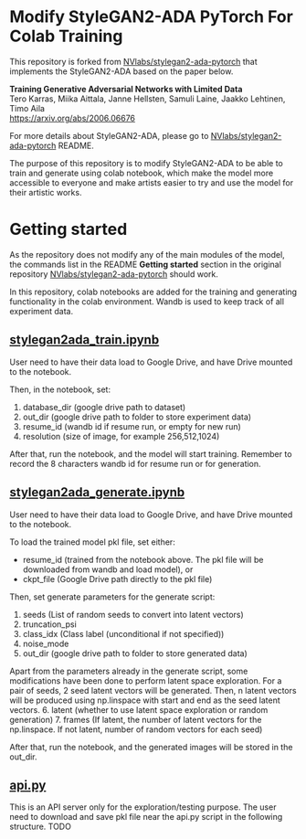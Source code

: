 # Modify StyleGAN2-ADA PyTorch For Colab Training

This repository is forked from [NVlabs/stylegan2-ada-pytorch](https://github.com/NVlabs/stylegan2-ada-pytorch) that implements the StyleGAN2-ADA based on the paper below.

**Training Generative Adversarial Networks with Limited Data**<br>
Tero Karras, Miika Aittala, Janne Hellsten, Samuli Laine, Jaakko Lehtinen, Timo Aila<br>
https://arxiv.org/abs/2006.06676<br>

For more details about StyleGAN2-ADA, please go to [NVlabs/stylegan2-ada-pytorch](https://github.com/NVlabs/stylegan2-ada-pytorch) README.

The purpose of this repository is to modify StyleGAN2-ADA to be able to train and generate using colab notebook, which make the model more accessible to everyone and make artists easier to try and use the model for their artistic works.


# Getting started

As the repository does not modify any of the main modules of the model, the commands list in the README **Getting started** section in the original repository [NVlabs/stylegan2-ada-pytorch](https://github.com/NVlabs/stylegan2-ada-pytorch) should work.

In this repository, colab notebooks are added for the training and generating functionality in the colab environment. 
Wandb is used to keep track of all experiment data.

## [stylegan2ada_train.ipynb](https://github.com/buganart/stylegan2-ada-pytorch/blob/main/stylegan2ada_train.ipynb)

User need to have their data load to Google Drive, and have Drive mounted to the notebook.

Then, in the notebook, set:
1. database_dir (google drive path to dataset)
2. out_dir (google drive path to folder to store experiment data) 
3. resume_id (wandb id if resume run, or empty for new run)
4. resolution (size of image, for example 256,512,1024)
    
After that, run the notebook, and the model will start training. Remember to record the 8 characters wandb id for resume run or for generation.


## [stylegan2ada_generate.ipynb](https://github.com/buganart/stylegan2-ada-pytorch/blob/main/stylegan2ada_generate.ipynb)

User need to have their data load to Google Drive, and have Drive mounted to the notebook.

To load the trained model pkl file, set either: 
* resume_id (trained from the notebook above. The pkl file will be downloaded from wandb and load model), or
* ckpt_file (Google Drive path directly to the pkl file)

Then, set generate parameters for the generate script:
1. seeds (List of random seeds to convert into latent vectors)
2. truncation_psi
3. class_idx (Class label (unconditional if not specified))
4. noise_mode 
5. out_dir (google drive path to folder to store generated data)

Apart from the parameters already in the generate script, some modifications have been done to perform latent space exploration. For a pair of seeds, 2 seed latent vectors will be generated. Then, n latent vectors will be produced using np.linspace with start and end as the seed latent vectors.
6. latent (whether to use latent space exploration or random generation) 
7. frames (If latent, the number of latent vectors for the np.linspace. If not latent, number of random vectors for each seed)

After that, run the notebook, and the generated images will be stored in the out_dir.

## [api.py](https://github.com/buganart/stylegan2-ada-pytorch/blob/main/api.py)

This is an API server only for the exploration/testing purpose.
The user need to download and save pkl file near the api.py script in the following structure.
TODO
